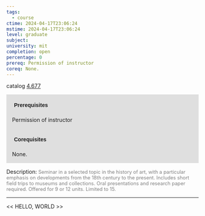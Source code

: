 ```yaml
---
tags:
  - course
ctime: 2024-04-17T23:06:24
mstime: 2024-04-17T23:06:24
level: graduate
subject: 
university: mit
completion: open
percentage: 0
prereq: Permission of instructor
coreq: None.
---
```


catalog [4.677](http://student.mit.edu/catalog/m4f.html#4.677)

<span style="display: block; padding: 15px; background-color: rgb(100, 100, 100, 0.2);"><font id="m_prereq3198_0" style="display: block; font-family: Arial, sans-serif; font-weight: bold; padding: 5px">Prerequisites</font><br><span id="prereq3198_0">Permission of instructor</span></span>
<span style="display: block; padding: 15px; background-color: rgb(100, 100, 100, 0.2);"><font id="m_coreq3198_0" style="display: block; font-family: Arial, sans-serif; font-weight: bold; padding: 5px">Corequisites</font><br><span id="coreq3198_0">None.</span></span>

<font style="">Description:</font>
<font style="color: grey; font-size: 0.8rem;">Seminar in a selected topic in the history of art, with a particular emphasis on developments from the 18th century to the present. Includes short field trips to museums and collections. Oral presentations and research paper required. Offered for 9 or 12 units. Limited to 15.</font>



---

<< HELLO, WORLD >>
